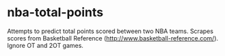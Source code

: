 # nba-total-points

Attempts to predict total points scored between two NBA teams.  Scrapes scores from Basketball Reference (http://www.basketball-reference.com/).  Ignore OT and 2OT games.
